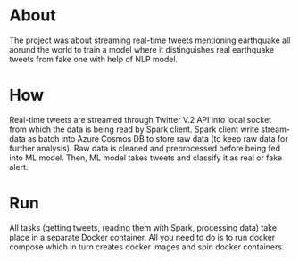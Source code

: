 # About
The project was about streaming real-time tweets mentioning earthquake all aorund the world to train a model where it distinguishes real earthquake tweets from fake one with help of NLP model. 

# How
Real-time tweets are streamed through Twitter V.2 API into local socket from which the data is being read by Spark client. Spark client write stream-data as batch into Azure Cosmos DB to store raw data (to keep raw data for further analysis). 
Raw data is cleaned and preprocessed before being fed into ML model. Then, ML model takes tweets and classify it as real or fake alert. 

# Run 
All tasks (getting tweets, reading them with Spark, processing data) take place in a separate Docker container. All you need to do is to run docker compose which in turn creates docker images and spin docker containers. 
